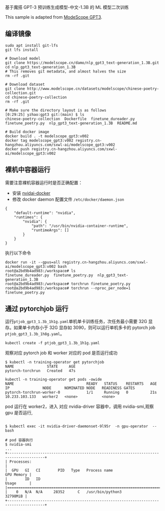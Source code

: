 基于魔搭 GPT-3 预训练生成模型-中文-1.3B 的 ML 模型二次训练

This sample is adapted from [ModeScope GPT3](https://modelscope.cn/models/damo/nlp_gpt3_text-generation_1.3B/summary).

## 编译镜像

```
sudo apt install git-lfs
git lfs install

# Download model
git clone https://modelscope.cn/damo/nlp_gpt3_text-generation_1.3B.git
cd nlp_gpt3_text-generation_1.3B
# This removes git metadata, and almost halves the size
rm -rf .git

# Download dataset
git clone http://www.modelscope.cn/datasets/modelscope/chinese-poetry-collection.git
cd chinese-poetry-collection
rm -rf .git

# Make sure the directory layout is as follows
[0:29:25] yzhao:gpt3 git:(main) $ ls
chinese-poetry-collection  Dockerfile  finetune_dureader.py  finetune_poetry.py  nlp_gpt3_text-generation_1.3B  README.md

# Build docker image
docker build . -t modelscope_gpt3:v002
docker tag modelscope_gpt3:v002 registry.cn-hangzhou.aliyuncs.com/sxwl-ai/modelscope_gpt3:v002
docker push registry.cn-hangzhou.aliyuncs.com/sxwl-ai/modelscope_gpt3:v002

```

## 裸机中容器运行

需要注意裸机容器运行时是否正确配置：

- 安装 [nvidai-docker](https://github.com/NVIDIA/nvidia-docker)
- 修改 docker daemon 配置文件 `/etc/docker/daemon.json`

```
{
    "default-runtime": "nvidia",
    "runtimes": {
        "nvidia": {
            "path": "/usr/bin/nvidia-container-runtime",
            "runtimeArgs": []
        }
    }
}
```

执行以下命令

```
docker run -it --gpus=all registry.cn-hangzhou.aliyuncs.com/sxwl-ai/modelscope_gpt3:v002 bash
root@a2bd9b4ad983:/workspace# ls
finetune_dureader.py  finetune_poetry.py  nlp_gpt3_text-generation_1.3B
root@a2bd9b4ad983:/workspace# torchrun finetune_poetry.py
root@a2bd9b4ad983:/workspace# torchrun --nproc_per_node=1 finetune_poetry.py
```

## 通过 pytorchjob 运行

运行`ptjob_gpt3_1.3b_1h1g.yaml`单机单卡训练任务，次任务最小需要 32G 显存。如果单卡内存小于 32G 显存如 3090，则可以运行单机多卡的 pytorch job `ptjob_gpt3_1.3b_1h8g.yaml`。

```
kubectl create -f ptjob_gpt3_1.3b_1h1g.yaml
```

观察对应 pytorch job 和 worker 对应的 pod 是否运行成功

```
$ kubectl -n training-operator get pytorchjob
NAME               STATE     AGE
pytorch-torchrun   Created   47s

kubectl -n training-operator get pods -owide
NAME                                 READY   STATUS    RESTARTS   AGE   IP               NODE      NOMINATED NODE   READINESS GATES
pytorch-torchrun-worker-0            1/1     Running   0          21s   10.233.103.133   worker2   <none>           <none>
```

pod 运行在 worker2，进入 对应 nvidia-driver 容器中，调用 nvidia-smi,观察 gpu 是否运行,

```

$ kubectl exec -it nvidia-driver-daemonset-9l95r  -n gpu-operator  -- bash

# pod 容器执行
$ nvidia-smi
...
+---------------------------------------------------------------------------------------+
| Processes:                                                                            |
|  GPU   GI   CI        PID   Type   Process name                            GPU Memory |
|        ID   ID                                                             Usage      |
|=======================================================================================|
|    0   N/A  N/A     28352      C   /usr/bin/python3                          32798MiB |
+---------------------------------------------------------------------------------------+
```
